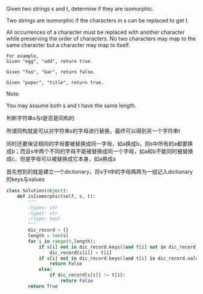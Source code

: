 Given two strings s and t, determine if they are isomorphic.

Two strings are isomorphic if the characters in s can be replaced to get t.

All occurrences of a character must be replaced with another character while preserving the order of characters. No two characters may map to the same character but a character may map to itself.
```
For example,
Given "egg", "add", return true.

Given "foo", "bar", return false.

Given "paper", "title", return true.
```
Note:

You may assume both s and t have the same length.

判断字符串s与t是否是同构的

所谓同构就是可以对字符串s的字母进行替换，最终可以得到另一个字符串t

同时还要保证相同的字母要被替换成同一字母，如a换成b，则s中所有的a都要换成b；而且s中两个不同的字母不能被替换成同一个字母，如a和b不能同时被替换成c，但是字母可以被替换成它本身，如a换成a

 

首先想到的就是建立一个dictionary，将s于t中的字母两两为一组记入dictionary的keys与values
```python
class Solution(object):
    def isIsomorphic(self, s, t):
        """
        :types: str
        :typet: str
        :rtype: bool
        """
        dic_record = {}
        length = len(s)
        for i in range(0,length):
            if s[i] not in dic_record.keys()and t[i] not in dic_record.values():
                dic_record[s[i]] = t[i]
            if s[i] not in dic_record.keys()and t[i] in dic_record.values():
                return False
            else:
                if dic_record[s[i]] != t[i]:
                    return False
        return True
